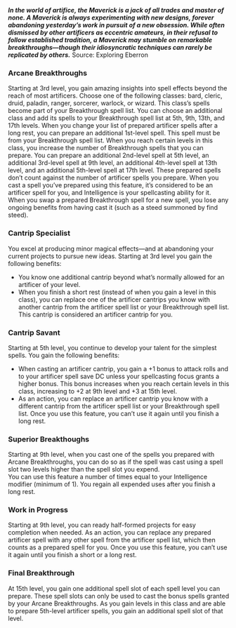 ***In the world of artifice, the Maverick is a jack of all trades and master of none. A Maverick is always experimenting with new designs, forever abandoning yesterday’s work in pursuit of a new obsession. While often dismissed by other artificers as eccentric amateurs, in their refusal to follow established tradition, a Maverick may stumble on remarkable breakthroughs—though their idiosyncratic techniques can rarely be replicated by others.***
Source: Exploring Eberron
### Arcane Breakthroughs
Starting at 3rd level, you gain amazing insights into spell effects beyond the reach of most artificers. Choose one of the following classes: bard, cleric, druid, paladin, ranger, sorcerer, warlock, or wizard. This class’s spells become part of your Breakthrough spell list. You can choose an additional class and add its spells to your Breakthrough spell list at 5th, 9th, 13th, and 17th levels.
When you change your list of prepared artificer spells after a long rest, you can prepare an additional 1st-level spell. This spell must be from your Breakthrough spell list. When you reach certain levels in this class, you increase the number of Breakthrough spells that you can prepare. You can prepare an additional 2nd-level spell at 5th level, an additional 3rd-level spell at 9th level, an additional 4th-level spell at 13th level, and an additional 5th-level spell at 17th level. These prepared spells don’t count against the number of artificer spells you prepare.
When you cast a spell you’ve prepared using this feature, it’s considered to be an artificer spell for you, and Intelligence is your spellcasting ability for it. When you swap a prepared Breakthrough spell for a new spell, you lose any ongoing benefits from having cast it (such as a steed summoned by find steed).
### Cantrip Specialist
You excel at producing minor magical effects—and at abandoning your current projects to pursue new ideas. Starting at 3rd level you gain the following benefits:
* You know one additional cantrip beyond what’s normally allowed for an artificer of your level.
* When you finish a short rest (instead of when you gain a level in this class), you can replace one of the artificer cantrips you know with another cantrip from the artificer spell list or your Breakthrough spell list. This cantrip is considered an artificer cantrip for you.
### Cantrip Savant
Starting at 5th level, you continue to develop your talent for the simplest spells. You gain the following benefits:
* When casting an artificer cantrip, you gain a +1 bonus to attack rolls and to your artificer spell save DC unless your spellcasting focus grants a higher bonus. This bonus increases when you reach certain levels in this class, increasing to +2 at 9th level and +3 at 15th level.
* As an action, you can replace an artificer cantrip you know with a different cantrip from the artificer spell list or your Breakthrough spell list. Once you use this feature, you can’t use it again until you finish a long rest.
### Superior Breakthoughs
Starting at 9th level, when you cast one of the spells you prepared with Arcane Breakthroughs, you can do so as if the spell was cast using a spell slot two levels higher than the spell slot you expend.  
You can use this feature a number of times equal to your Intelligence modifier (minimum of 1). You regain all expended uses after you finish a long rest.
### Work in Progress
Starting at 9th level, you can ready half-formed projects for easy completion when needed. As an action, you can replace any prepared artificer spell with any other spell from the artificer spell list, which then counts as a prepared spell for you.
Once you use this feature, you can’t use it again until you finish a short or a long rest.
### Final Breakthrough
At 15th level, you gain one additional spell slot of each spell level you can prepare. These spell slots can only be used to cast the bonus spells granted by your Arcane Breakthroughs. As you gain levels in this class and are able to prepare 5th-level artificer spells, you gain an additional spell slot of that level.